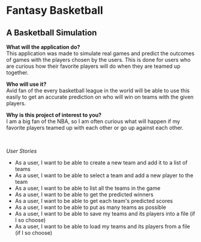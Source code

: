 # Fantasy Basketball
## A Basketball Simulation

**What will the application do?** <br>
This application was made to simulate real games and predict the
outcomes of games with the players chosen by the users. This is done
for users who are curious how their favorite players will do when they are
teamed up together.

**Who will use it?** <br>
Avid fan of the every basketball league in the world will be able to use
this easily to get an accurate prediction on who will win on teams with the
given players.

**Why is this project of interest to you?** <br>
I am a big fan of the NBA, so I am often curious what will happen
if my favorite players teamed up with each other or go up against each
other.

<br>

*User Stories*
- As a user, I want to be able to create a new team and add it to a list of teams
- As a user, I want to be able to select a team and add a new player to the team
- As a user, I want to be able to list all the teams in the game
- As a user, I want to be able to get the predicted winners
- As a user, I want to be able to get each team's predicted scores
- As a user, I want to be able to put as many teams as possible
- As a user, I want to be able to save my teams and its players into a file (if I so choose)
- As a user, I want to be able to load my teams and its players from a file (if I so choose)